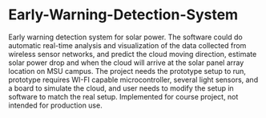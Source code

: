 # Early-Warning-Detection-System
Early warning detection system for solar power. The software could do automatic real-time analysis and visualization of the data collected from wireless sensor networks, and predict the cloud moving direction, estimate solar power drop and when the cloud will arrive at the solar panel array location on MSU campus. The project needs the prototype setup to run, prototype requires WI-FI capable microcontroller, several light sensors, and a board to simulate the cloud, and user needs to modify the setup in software to match the real setup. Implemented for course project, not intended for production use.

